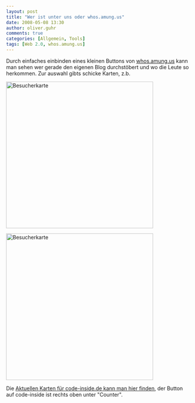 ```yaml
---
layout: post
title: "Wer ist unter uns oder whos.amung.us"
date: 2008-05-08 13:30
author: oliver.guhr
comments: true
categories: [Allgemein, Tools]
tags: [Web 2.0, whos.amung.us]
---
```

Durch einfaches einbinden eines kleinen Buttons von <a href="http://whos.amung.us">whos.amung.us</a> kann man sehen wer gerade den eigenen Blog durchstöbert und wo die Leute so herkommen. Zur auswahl gibts schicke Karten, z.b. 

<a href='{{BASE_PATH}}/assets/wp-images/map.jpg' title='Besucherkarte'><img src='{{BASE_PATH}}/assets/wp-images/map.jpg' alt='Besucherkarte' width="400px" /></a>

<a href='{{BASE_PATH}}/assets/wp-images/map2.jpg' title='Besucherkarte' ><img src='{{BASE_PATH}}/assets/wp-images/map2.jpg' alt='Besucherkarte' width="400px" /></a>

Die <a href="http://whos.amung.us/show/0q4ubze6">Aktuellen Karten für code-inside.de kann man hier finden</a>, der Button auf code-inside ist rechts oben unter "Counter".

